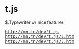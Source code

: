 t.js
====

$.Typewriter w/ nice features

<pre>
<a href="http://mn.tn/dev/t.js">http://mn.tn/dev/t.js</a>
<a href="http://mn.tn/dev/t.js/1.htm">http://mn.tn/dev/t.js/1.htm</a>
<a href="http://mn.tn/dev/t.js/2.htm">http://mn.tn/dev/t.js/2.htm</a>
</pre>
